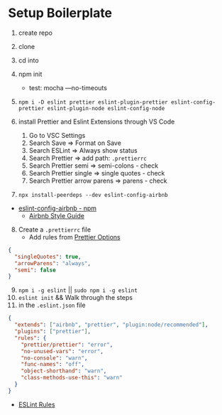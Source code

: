 # Setup Boilerplate

1. create repo
2. clone
3. cd into
4. npm init

   - test: mocha —no-timeouts

5. `npm i -D eslint prettier eslint-plugin-prettier eslint-config-prettier eslint-plugin-node eslint-config-node`

6. install Prettier and Eslint Extensions through VS Code

   1. Go to VSC Settings
   1. Search Save => Format on Save
   1. Search ESLint => Always show status
   1. Search Prettier => add path: `.prettierrc`
   1. Search Prettier semi => semi-colons - check
   1. Search Prettier single => single quotes - check
   1. Search Prettier arrow parens => parens - check

7. `npx install-peerdeps --dev eslint-config-airbnb`

- [eslint-config-airbnb - npm](https://www.npmjs.com/package/eslint-config-airbnb)
  - [Airbnb Style Guide](https://github.com/airbnb/javascript)

8. Create a `.prettierrc` file
   - Add rules from [Prettier Options](https://prettier.io/docs/en/options.html)

```json
{
  "singleQuotes": true,
  "arrowParens": "always",
  "semi": false
}
```

9. `npm i -g eslint` || `sudo npm i -g eslint`
10. `eslint init` && Walk through the steps
11. in the `.eslint.json` file

```json
{
  "extends": ["airbnb", "prettier", "plugin:node/recommended"],
  "plugins": ["prettier"],
  "rules": {
    "prettier/prettier": "error",
    "no-unused-vars": "error",
    "no-console": "warn",
    "func-names": "off",
    "object-shorthand": "warn",
    "class-methods-use-this": "warn"
  }
}
```

- [ESLint Rules](https://eslint.org/docs/rules/)
